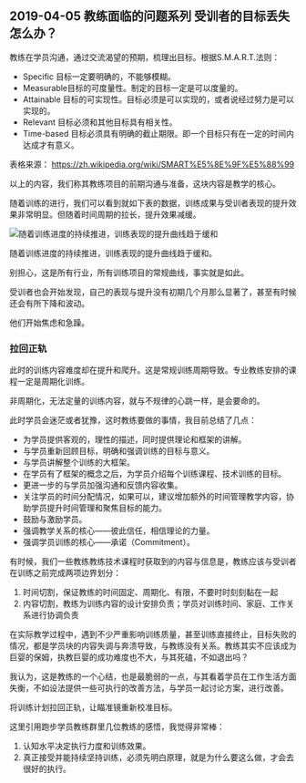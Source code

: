 ## 2019-04-05 教练面临的问题系列 受训者的目标丢失怎么办？

教练在学员沟通，通过交流渴望的预期，梳理出目标。根据S.M.A.R.T.法则：

* Specific 目标一定要明确的，不能够模糊。
* Measurable目标的可度量性。制定的目标一定是可以度量的。
* Attainable 目标的可实现性。目标必须是可以实现的，或者说经过努力是可以实现的。
* Relevant 目标必须和其他目标具有相关性。
* Time-based 目标必须具有明确的截止期限。即一个目标只有在一定的时间内达成才有意义。

表格来源： https://zh.wikipedia.org/wiki/SMART%E5%8E%9F%E5%88%99

以上的内容，我们称其教练项目的前期沟通与准备，这块内容是教学的核心。

随着训练的进行，我们可以看到就如下表的数据，训练成果与受训者表现的提升效果非常明显。但随着时间周期的拉长，提升效果减缓。

![随着训练进度的持续推进，训练表现的提升曲线趋于缓和](https://sggggy.github.io/images/pose/640.webp)

随着训练进度的持续推进，训练表现的提升曲线趋于缓和。

别担心，这是所有行业，所有训练项目的常规曲线，事实就是如此。

受训者也会开始发现，自己的表现与提升没有初期几个月那么显著了，甚至有时候还会有所下降和波动。

他们开始焦虑和急躁。

### 拉回正轨


此时的训练内容难度却在提升和爬升。这是常规训练周期导致。专业教练安排的课程一定是周期化训练。

非周期化，无法定量的训练内容，就与不规律的心跳一样，是会要命的。

此时学员会迷茫或者犹豫，这时教练要做的事情，我目前总结了几点：

* 为学员提供客观的，理性的描述，同时提供理论和框架的讲解。
* 与学员重新回顾目标，明确和强调训练的目标与意义。
* 与学员讲解整个训练的大框架。
* 在学员有了框架的概念之后，为学员介绍每个训练课程、技术训练的目标。
* 更进一步的与学员加强沟通和反馈内容收集。
* 关注学员的时间分配情况，如果可以，建议增加额外的时间管理教学内容，协助学员提升时间管理和聚焦目标的能力。
* 鼓励与激励学员。
* 强调教学关系的核心——彼此信任，相信理论的力量。
* 强调学员训练的核心——承诺（Commitment）。

有时候，我们一些教练教练技术课程时获取到的内容与信息是，教练应该与受训者在训练之前完成两项边界划分：

1. 时间切割，保证教练的时间固定、周期化、有限，不要时时刻刻黏在一起
1. 内容切割，教练为训练内容的设计安排负责；学员对训练时间、家庭、工作关系进行协调负责

在实际教学过程中，遇到不少严重影响训练质量，甚至训练直接终止，目标失败的情况，都是学员块的内容失调与奔溃导致，与教练没有关系。教练其实不应该成为巨婴的保姆，执教巨婴的成功难度也不大，与其死磕，不如退出吗？

我认为，这是教练的一个心结，也是最脆弱的一点，与其看着学员在工作生活方面失衡，不如设法提供一些可执行的改善方法，与学员一起讨论方案，进行改善。

将训练计划拉回正轨，让瞄准镜重新校准目标。

这里引用跑步学员教练群里几位教练的感悟，我觉得非常棒：

1. 认知水平决定执行力度和训练效果。
1. 真正接受并能持续坚持训练，必须先明白原理，就是为什么要这么做，才会去很好的执行。